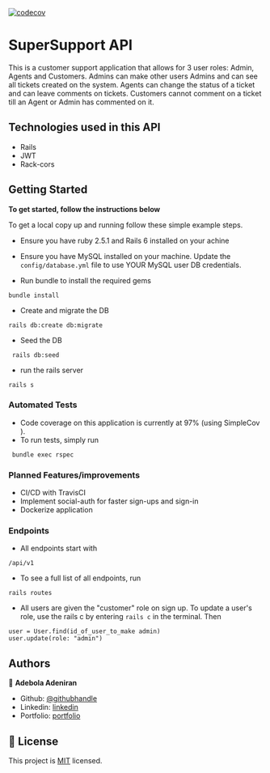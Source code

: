 [![codecov](https://codecov.io/gh/onedebos/super_support/branch/travis/graph/badge.svg?token=NC0GOPP78V)](https://codecov.io/gh/onedebos/super_support)

# SuperSupport API

This is a customer support application that allows for 3 user roles: Admin, Agents and Customers. Admins can make other users Admins and can see all tickets created on the system. Agents can change the status of a ticket and can leave comments on tickets. Customers cannot comment on a ticket till an Agent or Admin has commented on it.

## Technologies used in this API

- Rails
- JWT
- Rack-cors

## Getting Started

**To get started, follow the instructions below**

To get a local copy up and running follow these simple example steps.

- Ensure you have ruby 2.5.1 and Rails 6 installed on your achine

- Ensure you have MySQL installed on your machine. Update the `config/database.yml` file to use YOUR MySQL user DB credentials.

- Run bundle to install the required gems

```
bundle install
```

- Create and migrate the DB

```
rails db:create db:migrate
```

- Seed the DB

```
 rails db:seed
```

- run the rails server

```
rails s
```

### Automated Tests

- Code coverage on this application is currently at 97% (using SimpleCov ).
- To run tests, simply run

```
 bundle exec rspec
```

### Planned Features/improvements

- CI/CD with TravisCI
- Implement social-auth for faster sign-ups and sign-in
- Dockerize application

### Endpoints

- All endpoints start with

```
/api/v1
```

- To see a full list of all endpoints, run

```
rails routes
```

- All users are given the "customer" role on sign up. To update a user's role, use the rails c by entering `rails c` in the terminal. Then

```
user = User.find(id_of_user_to_make admin)
user.update(role: "admin")
```

## Authors

👤 **Adebola Adeniran**

- Github: [@githubhandle](https://github.com/onedebos)
- Linkedin: [linkedin](https://www.linkedin.com/in/adebola-niran/)
- Portfolio: [portfolio](https://www.adebola.dev/)

## 📝 License

This project is [MIT](lic.url) licensed.

```

```
